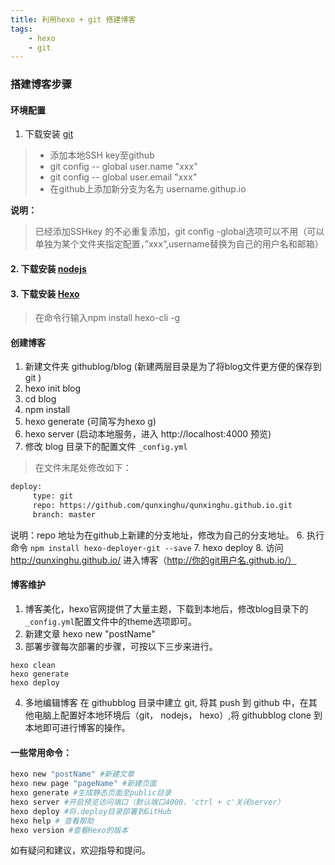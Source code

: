 ```yaml
---
title: 利用hexo + git 搭建博客
tags: 
    - hexo
    - git
---
```

### 搭建博客步骤
#### 环境配置
1. 下载安装 [git][1]
> - 添加本地SSH key至github
> - git config -- global user.name "xxx"
> - git config -- global user.email "xxx"
> - 在github上添加新分支为名为 username.githup.io
<!-- more -->
**说明：**
> 已经添加SSHkey 的不必重复添加，git config -global选项可以不用（可以单独为某个文件夹指定配置，”xxx“,username替换为自己的用户名和邮箱）

#### 2. 下载安装 [nodejs][2]
#### 3. 下载安装 [Hexo][3]
> 在命令行输入npm install hexo-cli -g

#### 创建博客
1.  新建文件夹 githublog/blog (新建两层目录是为了将blog文件更方便的保存到git )
2. hexo init blog
3. cd blog
4. npm install
3. hexo generate (可简写为hexo g)
4. hexo server (启动本地服务，进入 http://localhost:4000 预览)
5. 修改 blog 目录下的配置文件 `_config.yml`
> 在文件末尾处修改如下：
``` xml
deploy:
     type: git
     repo: https://github.com/qunxinghu/qunxinghu.github.io.git
     branch: master
```
说明：repo 地址为在github上新建的分支地址，修改为自己的分支地址。
6.  执行命令 `npm install hexo-deployer-git --save`
7. hexo deploy 
8.  访问 http://qunxinghu.github.io/ 进入博客（http://你的git用户名.github.io/）


#### 博客维护
1. 博客美化，hexo官网提供了大量主题，下载到本地后，修改blog目录下的`_config.yml`配置文件中的theme选项即可。
2. 新建文章   hexo new "postName" 
3. 部署步骤每次部署的步骤，可按以下三步来进行。   
``` powershell?linenums
hexo clean   
hexo generate 
hexo deploy
```
4. 多地编辑博客
在 githubblog 目录中建立 git, 将其 push 到 github 中，在其他电脑上配置好本地环境后（git， nodejs， hexo）,将 githubblog clone 到本地即可进行博客的操作。

#### 一些常用命令：
``` powershell
hexo new "postName" #新建文章
hexo new page "pageName" #新建页面
hexo generate #生成静态页面至public目录
hexo server #开启预览访问端口（默认端口4000，'ctrl + c'关闭server）
hexo deploy #将.deploy目录部署到GitHub
hexo help # 查看帮助
hexo version #查看Hexo的版本
```
如有疑问和建议，欢迎指导和提问。


  [1]: https://git-scm.com/downloads/
  [2]: https://nodejs.org/en/
  [3]: https://hexo.io/zh-cn/